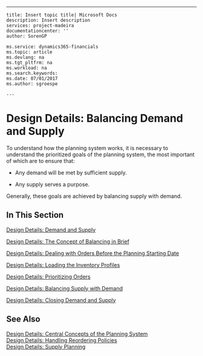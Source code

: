 ---
    title: Insert topic title| Microsoft Docs
    description: Insert description
    services: project-madeira
    documentationcenter: ''
    author: SorenGP

    ms.service: dynamics365-financials
    ms.topic: article
    ms.devlang: na
    ms.tgt_pltfrm: na
    ms.workload: na
    ms.search.keywords:
    ms.date: 07/01/2017
    ms.author: sgroespe

    ---
# Design Details: Balancing Demand and Supply
To understand how the planning system works, it is necessary to understand the prioritized goals of the planning system, the most important of which are to ensure that:  
  
-   Any demand will be met by sufficient supply.  
  
-   Any supply serves a purpose.  
  
 Generally, these goals are achieved by balancing supply with demand.  
  
## In This Section  
 [Design Details: Demand and Supply](../design-details-demand-and-supply.md)  
  
 [Design Details: The Concept of Balancing in Brief](../design-details-the-concept-of-balancing-in-brief.md)  
  
 [Design Details: Dealing with Orders Before the Planning Starting Date](../design-details-dealing-with-orders-before-the-planning-starting-date.md)  
  
 [Design Details: Loading the Inventory Profiles](../design-details-loading-the-inventory-profiles.md)  
  
 [Design Details: Prioritizing Orders](../design-details-prioritizing-orders.md)  
  
 [Design Details: Balancing Supply with Demand](../design-details-balancing-supply-with-demand.md)  
  
 [Design Details: Closing Demand and Supply](../design-details-closing-demand-and-supply.md)  
  
## See Also  
 [Design Details: Central Concepts of the Planning System](../design-details-central-concepts-of-the-planning-system.md)   
 [Design Details: Handling Reordering Policies](../design-details-handling-reordering-policies.md)   
 [Design Details: Supply Planning](../design-details-supply-planning.md)
